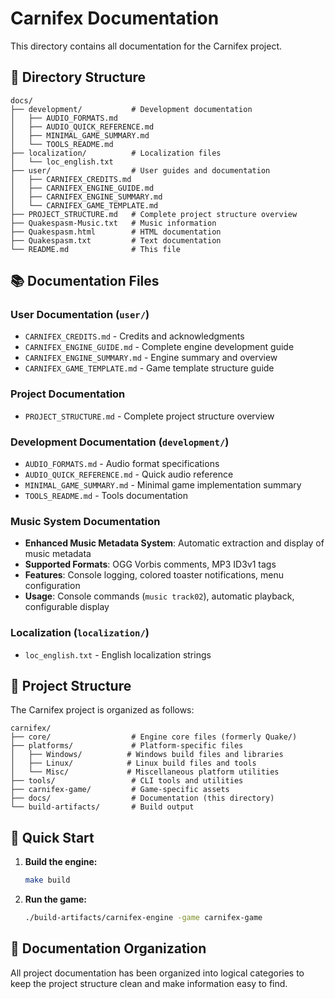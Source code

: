 # Carnifex Documentation

This directory contains all documentation for the Carnifex project.

## 📁 Directory Structure

```
docs/
├── development/           # Development documentation
│   ├── AUDIO_FORMATS.md
│   ├── AUDIO_QUICK_REFERENCE.md
│   ├── MINIMAL_GAME_SUMMARY.md
│   └── TOOLS_README.md
├── localization/          # Localization files
│   └── loc_english.txt
├── user/                  # User guides and documentation
│   ├── CARNIFEX_CREDITS.md
│   ├── CARNIFEX_ENGINE_GUIDE.md
│   ├── CARNIFEX_ENGINE_SUMMARY.md
│   └── CARNIFEX_GAME_TEMPLATE.md
├── PROJECT_STRUCTURE.md   # Complete project structure overview
├── Quakespasm-Music.txt   # Music information
├── Quakespasm.html        # HTML documentation
├── Quakespasm.txt         # Text documentation
└── README.md              # This file
```

## 📚 Documentation Files

### User Documentation (`user/`)
- `CARNIFEX_CREDITS.md` - Credits and acknowledgments
- `CARNIFEX_ENGINE_GUIDE.md` - Complete engine development guide
- `CARNIFEX_ENGINE_SUMMARY.md` - Engine summary and overview
- `CARNIFEX_GAME_TEMPLATE.md` - Game template structure guide

### Project Documentation
- `PROJECT_STRUCTURE.md` - Complete project structure overview

### Development Documentation (`development/`)
- `AUDIO_FORMATS.md` - Audio format specifications
- `AUDIO_QUICK_REFERENCE.md` - Quick audio reference
- `MINIMAL_GAME_SUMMARY.md` - Minimal game implementation summary
- `TOOLS_README.md` - Tools documentation

### Music System Documentation
- **Enhanced Music Metadata System**: Automatic extraction and display of music metadata
- **Supported Formats**: OGG Vorbis comments, MP3 ID3v1 tags
- **Features**: Console logging, colored toaster notifications, menu configuration
- **Usage**: Console commands (`music track02`), automatic playback, configurable display

### Localization (`localization/`)
- `loc_english.txt` - English localization strings

## 🎯 Project Structure

The Carnifex project is organized as follows:

```
carnifex/
├── core/                  # Engine core files (formerly Quake/)
├── platforms/             # Platform-specific files
│   ├── Windows/          # Windows build files and libraries
│   ├── Linux/            # Linux build files and tools
│   └── Misc/             # Miscellaneous platform utilities
├── tools/                 # CLI tools and utilities
├── carnifex-game/         # Game-specific assets
├── docs/                  # Documentation (this directory)
└── build-artifacts/       # Build output
```

## 🚀 Quick Start

1. **Build the engine:**
   ```bash
   make build
   ```

2. **Run the game:**
   ```bash
   ./build-artifacts/carnifex-engine -game carnifex-game
   ```

## 📖 Documentation Organization

All project documentation has been organized into logical categories to keep the project structure clean and make information easy to find.
